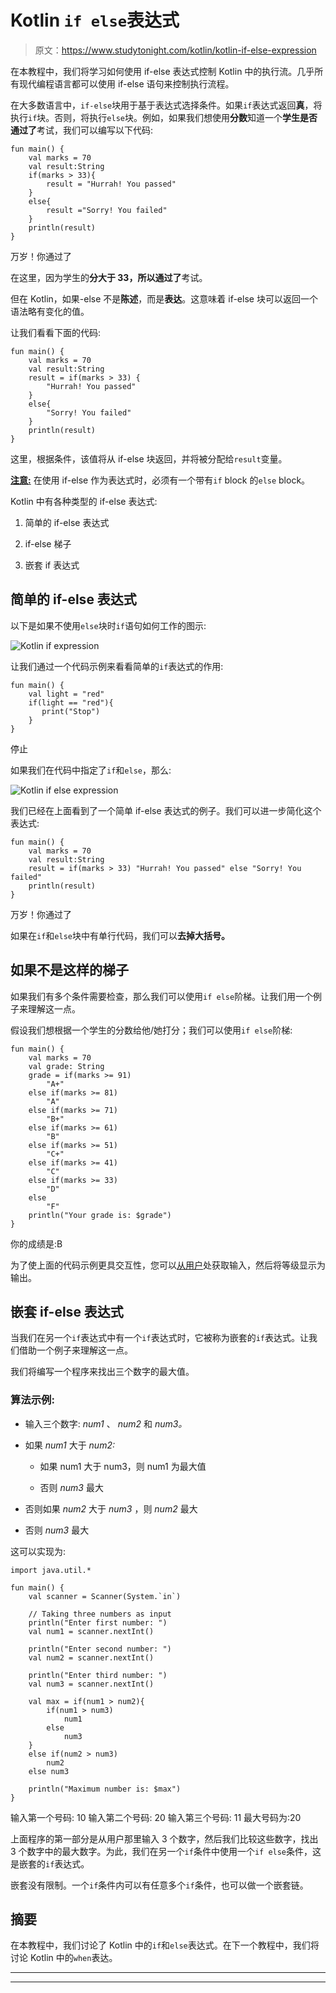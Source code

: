 # Kotlin `if else`表达式

> 原文：<https://www.studytonight.com/kotlin/kotlin-if-else-expression>

在本教程中，我们将学习如何使用 if-else 表达式控制 Kotlin 中的执行流。几乎所有现代编程语言都可以使用 if-else 语句来控制执行流程。

在大多数语言中，`if-else`块用于基于表达式选择条件。如果`if`表达式返回**真**，将执行`if`块。否则，将执行`else`块。例如，如果我们想使用**分数**知道一个**学生是否通过了**考试，我们可以编写以下代码:

```
fun main() {
    val marks = 70
    val result:String
    if(marks > 33){
        result = "Hurrah! You passed"
    }
    else{
        result ="Sorry! You failed"
    }
    println(result)
}
```

万岁！你通过了

在这里，因为学生的**分大于 33，所以通过了**考试。

但在 Kotlin，如果-else 不是**陈述**，而是**表达**。这意味着 if-else 块可以返回一个语法略有变化的值。

让我们看看下面的代码:

```
fun main() {
    val marks = 70
    val result:String
    result = if(marks > 33) {
        "Hurrah! You passed"
    }
    else{
        "Sorry! You failed"
    }
    println(result)
}
```

这里，根据条件，该值将从 if-else 块返回，并将被分配给`result`变量。

<u>**注意:**</u> 在使用 if-else 作为表达式时，必须有一个带有`if` block 的`else` block。

Kotlin 中有各种类型的 if-else 表达式:

1.  简单的 if-else 表达式

2.  if-else 梯子

3.  嵌套 if 表达式

## 简单的 if-else 表达式

以下是如果不使用`else`块时`if`语句如何工作的图示:

![Kotlin if expression](img/8ebe82f50b61e57e3f83c27869b8756a.png)

让我们通过一个代码示例来看看简单的`if`表达式的作用:

```
fun main() {
    val light = "red"
    if(light == "red"){
       print("Stop")
    }
}
```

停止

如果我们在代码中指定了`if`和`else`，那么:

![Kotlin if else expression](img/96c91f2e8aa72d1f30706df00352d0ad.png)

我们已经在上面看到了一个简单 if-else 表达式的例子。我们可以进一步简化这个表达式:

```
fun main() {
    val marks = 70
    val result:String
    result = if(marks > 33) "Hurrah! You passed" else "Sorry! You failed"
    println(result)
}
```

万岁！你通过了

如果在`if`和`else`块中有单行代码，我们可以**去掉大括号。**

## 如果不是这样的梯子

如果我们有多个条件需要检查，那么我们可以使用`if else`阶梯。让我们用一个例子来理解这一点。

假设我们想根据一个学生的分数给他/她打分；我们可以使用`if else`阶梯:

```
fun main() {
    val marks = 70
    val grade: String
    grade = if(marks >= 91)
        "A+"
    else if(marks >= 81)
        "A"
    else if(marks >= 71)
        "B+"
    else if(marks >= 61)
        "B"
    else if(marks >= 51)
        "C+"
    else if(marks >= 41)
        "C"
    else if(marks >= 33)
        "D"
    else
        "F"
    println("Your grade is: $grade")
}
```

你的成绩是:B

为了使上面的代码示例更具交互性，您可以[从用户](https://www.studytonight.com/kotlin/kotlin-input-and-output)处获取输入，然后将等级显示为输出。

## 嵌套 if-else 表达式

当我们在另一个`if`表达式中有一个`if`表达式时，它被称为嵌套的`if`表达式。让我们借助一个例子来理解这一点。

我们将编写一个程序来找出三个数字的最大值。

### 算法示例:

*   输入三个数字: *num1* 、 *num2* 和 *num3。*

*   如果 *num1* 大于 *num2:*

    *   如果 num1 大于 num3，则 num1 为最大值

    *   否则 *num3* 最大

*   否则如果 *num2* 大于 *num3* ，则 *num2* 最大

*   否则 *num3* 最大

这可以实现为:

```
import java.util.*

fun main() {
    val scanner = Scanner(System.`in`)

    // Taking three numbers as input
    println("Enter first number: ")
    val num1 = scanner.nextInt()

    println("Enter second number: ")
    val num2 = scanner.nextInt()

    println("Enter third number: ")
    val num3 = scanner.nextInt()

    val max = if(num1 > num2){
        if(num1 > num3)
            num1
        else
            num3
    }
    else if(num2 > num3)
        num2
    else num3

    println("Maximum number is: $max")
}
```

输入第一个号码:
10
输入第二个号码:
20
输入第三个号码:
11
最大号码为:20

上面程序的第一部分是从用户那里输入 3 个数字，然后我们比较这些数字，找出 3 个数字中的最大数字。为此，我们在另一个`if`条件中使用一个`if else`条件，这是嵌套的`if`表达式。

嵌套没有限制。一个`if`条件内可以有任意多个`if`条件，也可以做一个嵌套链。

## 摘要

在本教程中，我们讨论了 Kotlin 中的`if`和`else`表达式。在下一个教程中，我们将讨论 Kotlin 中的`when`表达。

* * *

* * *